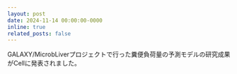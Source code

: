 ```yaml
---
layout: post
date: 2024-11-14 00:00:00-0000
inline: true
related_posts: false
---
```


GALAXY/MicrobLiverプロジェクトで行った糞便負荷量の予測モデルの研究成果がCellに発表されました。
